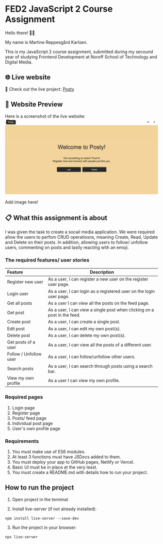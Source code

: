 # FED2 JavaScript 2 Course Assignment

Hello there! 👋🏼

My name is Martine Reppesgård Karlsen.

This is my JavaScript 2 course assignment, submitted during my secound year of studying Frontend Development at Noroff School of Technology and Digital Media.

## 🌐 Live website

🎯 Check out the live project: [Posty](https://posty-martir2109.netlify.app/)

## 📸 Website Preview

Here is a screenshot of the live website: ![Preview of Posty website](./public/images/website-preview.png)

Add image here!

## 📋 What this assignment is about

I was given the task to create a socail media application. We were required allow the users to perfom CRUD operatiosns, meaning Create, Read, Update and Delete on their posts.
In addition, allowing users to follow/ unfollow users, commenting on posts and lastly reacting with an emoji.

### The required features/ user stories

| Feature                | Description                                                              |
| :--------------------- | ------------------------------------------------------------------------ |
| Register new user      | As a user, I can register a new user on the register user page.          |
| Login user             | As a user, I can login as a registered user on the login user page.      |
| Get all posts          | As a user I can view all the posts on the feed page.                     |
| Get post               | As a user, I can view a single post when clicking on a post in the feed. |
| Create post            | As a user, I can create a single post.                                   |
| Edit post              | As a user, I can edit my own post(s).                                    |
| Delete post            | As a user, I can delete my own post(s).                                  |
| Get posts of a user    | As a user, I can view all the posts of a different user.                 |
| Follow / Unfollow user | As a user, I can follow/unfollow other users.                            |
| Search posts           | As a user, I can search through posts using a search bar.                |
| View my own profile    | As a user I can view my own profile.                                     |

### Required pages

1. Login page
2. Register page
3. Posts/ feed page
4. Individual post page
5. User's own profile page

### Requirements

1. You must make use of ES6 modules.
2. At least 3 functions must have JSDocs added to them.
3. You must deploy your app to GitHub pages, Netlify or Vercel.
4. Basic UI must be in place at the very least.
5. You must create a README.md with details how to run your project.

## How to run the project

1. Open project in the terminal

2. Install live-server (if not already installed):

```
npm install live-server --save-dev
```

3. Run the project in your browser:

```
npx live-server
```
